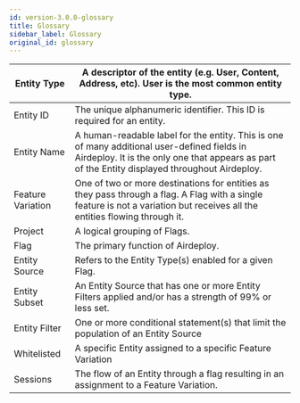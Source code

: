 ```yaml
---
id: version-3.0.0-glossary
title: Glossary
sidebar_label: Glossary
original_id: glossary
---
```




| Entity Type       | A descriptor of the entity (e.g. User, Content, Address, etc). User is the most common entity type.                                                                                           |
| ----------------- | --------------------------------------------------------------------------------------------------------------------------------------------------------------------------------------------- |
| Entity ID         | The unique alphanumeric identifier.  This ID is required for an entity.                                                                                                                       |
| Entity Name       | A human-readable label for the entity. This is one of many additional user-defined fields in Airdeploy. It is the only one that appears as part of the Entity displayed throughout Airdeploy. |
| Feature Variation | One of two or more destinations for entities as they pass through a flag. A Flag with a single feature is not a variation but receives all the entities flowing through it.                   |
| Project           | A logical grouping of Flags.                                                                                                                                                                  |
| Flag              | The primary function of Airdeploy.                                                                                                                                                            |
| Entity Source     | Refers to the Entity Type(s) enabled for a given Flag.                                                                                                                                        |
| Entity Subset     | An Entity Source that has one or more Entity Filters applied and/or has a strength of 99% or less set.                                                                                        |
| Entity Filter     | One or more conditional statement(s) that limit the population of an Entity Source                                                                                                            |
| Whitelisted       | A specific Entity assigned to a specific Feature Variation                                                                                                                                    |
| Sessions          | The flow of an Entity through a flag resulting in an assignment to a Feature Variation.                                                                                                       |

